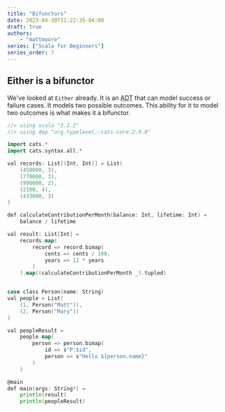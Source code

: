 ```yaml
---
title: "Bifunctors"
date: 2023-04-30T11:22:35-04:00
draft: true
authors:
    - "mattmoore"
series: ["Scala for Beginners"]
series_order: 7
---
```


## Either is a bifunctor

We've looked at `Either` already. It is an <abbr title="Algebraic Data Type">ADT</abbr> that can model success or failure cases. It models two possible outcomes. This ability for it to model two outcomes is what makes it a bifunctor.

```go {linenos=table}
//> using scala "3.2.2"
//> using dep "org.typelevel::cats-core:2.9.0"

import cats.*
import cats.syntax.all.*

val records: List[(Int, Int)] = List(
    (450000, 3),
    (770000, 3),
    (990000, 2),
    (2100, 4),
    (433000, 3)
)

def calculateContributionPerMonth(balance: Int, lifetime: Int) =
    balance / lifetime

val result: List[Int] =
    records.map(
        record => record.bimap(
            cents => cents / 100,
            years => 12 * years
        )
    ).map((calculateContributionPerMonth _).tupled)


case class Person(name: String)
val people = List(
    (1, Person("Matt")),
    (2, Person("Mary"))
)

val peopleResult =
    people.map(
        person => person.bimap(
            id => s"P:$id",
            person => s"Hello ${person.name}"
        )
    )

@main
def main(args: String*) =
    println(result)
    println(peopleResult)
```
